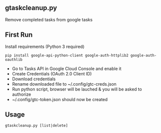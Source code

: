 gtaskcleanup.py
---------------

Remove completed tasks from google tasks


First Run
---------

Install requirements (Python 3 required)

	pip install google-api-python-client google-auth-httplib2 google-auth-oauthlib

- Go to Tasks API in Google Cloud Console and enable it
- Create Credentials (OAuth 2.0 Client ID)
- Download credentials
- Rename downloaded file to ~/.config/gtc-creds.json
- Run python script, browser will be lauched & you will be asked to authorize
- ~/.config/gtc-token.json should now be created


Usage
-----

	gtaskcleanup.py [list|delete]
